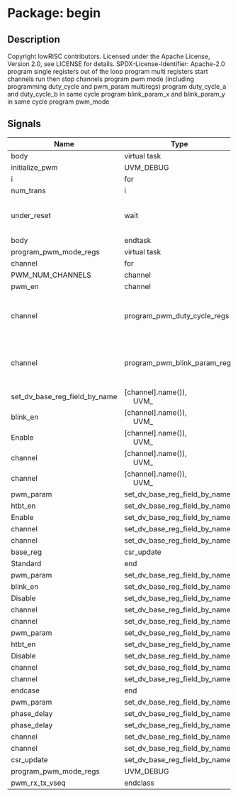 # Package: begin

## Description

Copyright lowRISC contributors.
 Licensed under the Apache License, Version 2.0, see LICENSE for details.
 SPDX-License-Identifier: Apache-2.0
 program single registers out of the loop
 program multi registers
 start channels
 run then stop channels
 program pwm mode (including programming duty_cycle and pwm_param multiregs)
 program duty_cycle_a and duty_cycle_b in same cycle
 program blink_param_x and blink_param_y in same cycle
 program pwm_mode
 

## Signals

| Name                          | Type                                                        | Description                                            |
| ----------------------------- | ----------------------------------------------------------- | ------------------------------------------------------ |
| body                          | virtual task                                                |                                                        |
| initialize_pwm                | UVM_DEBUG                                                   |                                                        |
| i                             | for                                                         |                                                        |
| num_trans                     | i                                                           |                                                        |
| under_reset                   | wait                                                        | program single registers out of the loop               |
| body                          | endtask                                                     |                                                        |
| program_pwm_mode_regs         | virtual task                                                |                                                        |
| channel                       | for                                                         |                                                        |
| PWM_NUM_CHANNELS              | channel                                                     |                                                        |
| pwm_en                        | channel                                                     |                                                        |
| channel                       | program_pwm_duty_cycle_regs                                 | program duty_cycle_a and duty_cycle_b in same cycle    |
| channel                       | program_pwm_blink_param_regs                                | program blink_param_x and blink_param_y in same cycle  |
| set_dv_base_reg_field_by_name | [channel].name()),<br><span style="padding-left:20px"> UVM_ |                                                        |
| blink_en                      | [channel].name()),<br><span style="padding-left:20px"> UVM_ |                                                        |
| Enable                        | [channel].name()),<br><span style="padding-left:20px"> UVM_ |                                                        |
| channel                       | [channel].name()),<br><span style="padding-left:20px"> UVM_ |                                                        |
| channel                       | [channel].name()),<br><span style="padding-left:20px"> UVM_ |                                                        |
| pwm_param                     | set_dv_base_reg_field_by_name                               |                                                        |
| htbt_en                       | set_dv_base_reg_field_by_name                               |                                                        |
| Enable                        | set_dv_base_reg_field_by_name                               |                                                        |
| channel                       | set_dv_base_reg_field_by_name                               |                                                        |
| channel                       | set_dv_base_reg_field_by_name                               |                                                        |
| base_reg                      | csr_update                                                  |                                                        |
| Standard                      | end                                                         |                                                        |
| pwm_param                     | set_dv_base_reg_field_by_name                               |                                                        |
| blink_en                      | set_dv_base_reg_field_by_name                               |                                                        |
| Disable                       | set_dv_base_reg_field_by_name                               |                                                        |
| channel                       | set_dv_base_reg_field_by_name                               |                                                        |
| channel                       | set_dv_base_reg_field_by_name                               |                                                        |
| pwm_param                     | set_dv_base_reg_field_by_name                               |                                                        |
| htbt_en                       | set_dv_base_reg_field_by_name                               |                                                        |
| Disable                       | set_dv_base_reg_field_by_name                               |                                                        |
| channel                       | set_dv_base_reg_field_by_name                               |                                                        |
| channel                       | set_dv_base_reg_field_by_name                               |                                                        |
| endcase                       | end                                                         |                                                        |
| pwm_param                     | set_dv_base_reg_field_by_name                               |                                                        |
| phase_delay                   | set_dv_base_reg_field_by_name                               |                                                        |
| phase_delay                   | set_dv_base_reg_field_by_name                               |                                                        |
| channel                       | set_dv_base_reg_field_by_name                               |                                                        |
| channel                       | set_dv_base_reg_field_by_name                               |                                                        |
| csr_update                    | set_dv_base_reg_field_by_name                               |                                                        |
| program_pwm_mode_regs         | UVM_DEBUG                                                   |                                                        |
| pwm_rx_tx_vseq                | endclass                                                    |                                                        |
